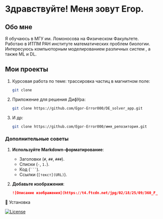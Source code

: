 # Здравствуйте! Меня зовут Егор.
## Обо мне
Я обучаюсь в МГУ им. Ломоносова на Физическом Факультете.
Работаю в ИТПМ РАН институте математических проблем биологии.
Интересуюсь компьюторным моделированием различных систем , а также
ML и DL.
## Мои проекты
1. Курсовая работа по теме: трассировка частиц в магнитном поле:
   ```bash
   git clone 

2. Приложение для решения ДифУра:
   ```bash
   git clone https://github.com/Egor-Error000/DE_solver_app.git 

3. И др:
   ```bash
   git clone https://github.com/Egor-Error000/имя_репозитория.git


### **Дополнительные советы**
1. **Используйте Markdown-форматирование**:
   - Заголовки (`#`, `##`, `###`).
   - Списки (`-`, `1.`).
   - Код (```` ``` ````).
   - Ссылки (`[текст](URL)`).

2. **Добавьте изображения**:
   ```markdown
   ![Описание изображения](https://t4.ftcdn.net/jpg/02/18/25/09/360_F_218250919_gXCr4bnipPg6bZohIkmEBKaG9gzz7kbe.jpg)

🚀 Установка

[![License](https://img.shields.io/badge/license-MIT-blue.svg)](https://opensource.org/licenses/MIT)
